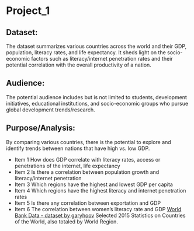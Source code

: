 # Project_1

## Dataset:
The dataset summarizes various countries across the world and their GDP, population, literacy rates, and life expectancy.
It sheds light on the socio-economic factors such as literacy/internet penetration rates and their potential correlation with the overall productivity of a nation.

## Audience: 
The potential audience includes but is not limited to students, development initiatives, educational institutions, and socio-economic groups who pursue global development trends/research.

## Purpose/Analysis: 
By comparing various countries, there is the potential to explore and identify trends between nations that have high vs. low GDP.
* Item 1	How does GDP correlate with literacy rates, access or penetrations of the internet, life expectancy
* Item 2 Is there a correlation between population growth and literacy/internet penetration
* Item 3	Which regions have the highest and lowest GDP per capita
* Item 4	Which regions have the highest literacy and internet penetration rates
* Item 5	Is there any correlation between exportation and GDP
* Item 6	The correlation between women’s literacy rate and GDP
[ World Bank Data - dataset by garyhoov](https://data.world/garyhoov/world-bank-data) 
Selected 2015 Statistics on Countries of the World, also totaled by World Region. 
